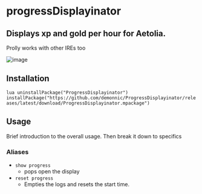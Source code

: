 # progressDisplayinator

## Displays xp and gold per hour for Aetolia.

Prolly works with other IREs too

![image](https://github.com/demonnic/ProgressDisplayinator/assets/3660/3aed41fa-07eb-4cc3-a60b-fb9ba6a9ed11)


## Installation

`lua uninstallPackage("ProgressDisplayinator") installPackage("https://github.com/demonnic/ProgressDisplayinator/releases/latest/download/ProgressDisplayinator.mpackage")`

## Usage

Brief introduction to the overall usage. Then break it down to specifics

### Aliases

* `show progress`
  * pops open the display
* `reset progress`
  * Empties the logs and resets the start time.
